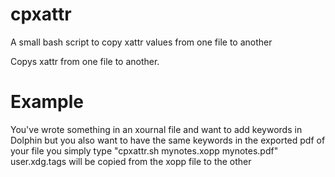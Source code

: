 # cpxattr
A small bash script to copy xattr values from one file to another

Copys xattr from one file to another.

# Example
You've wrote something in an xournal file and want to add keywords in Dolphin but you also want to have the same keywords in the exported pdf of your file you simply type "cpxattr.sh mynotes.xopp mynotes.pdf" user.xdg.tags will be copied from the xopp file to the other

